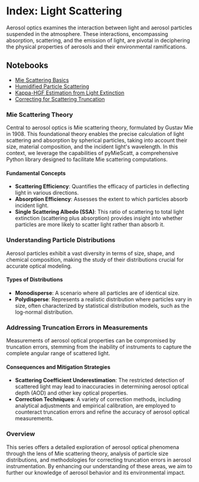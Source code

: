 # Index: Light Scattering

Aerosol optics examines the interaction between light and aerosol particles suspended in the atmosphere. These interactions, encompassing absorption, scattering, and the emission of light, are pivotal in deciphering the physical properties of aerosols and their environmental ramifications.

## Notebooks
- [Mie Scattering Basics](notebooks/mie_basics.ipynb)
- [Humidified Particle Scattering](notebooks/humid_scattering.ipynb)
- [Kappa-HGF Estimation from Light Extinction](notebooks/kappa_vs_extinction.ipynb)
- [Correcting for Scattering Truncation](notebooks/scattering_truncation.ipynb)


### Mie Scattering Theory

Central to aerosol optics is Mie scattering theory, formulated by Gustav Mie in 1908. This foundational theory enables the precise calculation of light scattering and absorption by spherical particles, taking into account their size, material composition, and the incident light's wavelength. In this context, we leverage the capabilities of pyMieScatt, a comprehensive Python library designed to facilitate Mie scattering computations.

#### Fundamental Concepts

- **Scattering Efficiency**: Quantifies the efficacy of particles in deflecting light in various directions.
- **Absorption Efficiency**: Assesses the extent to which particles absorb incident light.
- **Single Scattering Albedo (SSA)**: This ratio of scattering to total light extinction (scattering plus absorption) provides insight into whether particles are more likely to scatter light rather than absorb it.

### Understanding Particle Distributions

Aerosol particles exhibit a vast diversity in terms of size, shape, and chemical composition, making the study of their distributions crucial for accurate optical modeling.

#### Types of Distributions

- **Monodisperse**: A scenario where all particles are of identical size.
- **Polydisperse**: Represents a realistic distribution where particles vary in size, often characterized by statistical distribution models, such as the log-normal distribution.

### Addressing Truncation Errors in Measurements

Measurements of aerosol optical properties can be compromised by truncation errors, stemming from the inability of instruments to capture the complete angular range of scattered light.

#### Consequences and Mitigation Strategies

- **Scattering Coefficient Underestimation**: The restricted detection of scattered light may lead to inaccuracies in determining aerosol optical depth (AOD) and other key optical properties.
- **Correction Techniques**: A variety of correction methods, including analytical adjustments and empirical calibration, are employed to counteract truncation errors and refine the accuracy of aerosol optical measurements.

### Overview

This series offers a detailed exploration of aerosol optical phenomena through the lens of Mie scattering theory, analysis of particle size distributions, and methodologies for correcting truncation errors in aerosol instrumentation. By enhancing our understanding of these areas, we aim to further our knowledge of aerosol behavior and its environmental impact.

